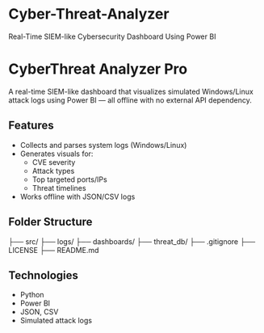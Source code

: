 # Cyber-Threat-Analyzer
Real-Time SIEM-like Cybersecurity Dashboard Using Power BI
# CyberThreat Analyzer Pro

A real-time SIEM-like dashboard that visualizes simulated Windows/Linux attack logs using Power BI — all offline with no external API dependency.

## Features
- Collects and parses system logs (Windows/Linux)
- Generates visuals for:
  - CVE severity
  - Attack types
  - Top targeted ports/IPs
  - Threat timelines
- Works offline with JSON/CSV logs

## Folder Structure
├── src/
├── logs/
├── dashboards/
├── threat_db/
├── .gitignore
├── LICENSE
├── README.md


## Technologies
- Python
- Power BI
- JSON, CSV
- Simulated attack logs
